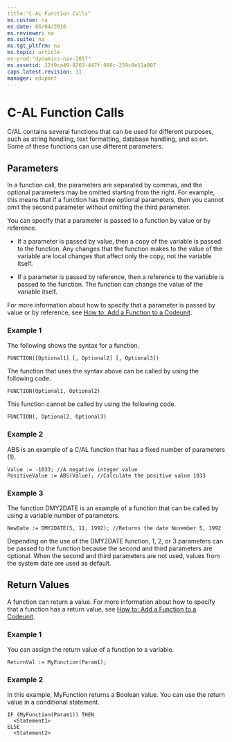 ```yaml
---
title:"C-AL Function Calls"
ms.custom: na
ms.date: 06/04/2016
ms.reviewer: na
ms.suite: na
ms.tgt_pltfrm: na
ms.topic: article
ms-prod:"dynamics-nav-2017"
ms.assetid: 32f9ca49-8263-447f-986c-259c0e11a007
caps.latest.revision: 11
manager: edupont
---
```

# C-AL Function Calls
C\/AL contains several functions that can be used for different purposes, such as string handling, text formatting, database handling, and so on. Some of these functions can use different parameters.  
  
## Parameters  
 In a function call, the parameters are separated by commas, and the optional parameters may be omitted starting from the right. For example, this means that if a function has three optional parameters, then you cannot omit the second parameter without omitting the third parameter.  
  
 You can specify that a parameter is passed to a function by value or by reference.  
  
-   If a parameter is passed by value, then a copy of the variable is passed to the function. Any changes that the function makes to the value of the variable are local changes that affect only the copy, not the variable itself.  
  
-   If a parameter is passed by reference, then a reference to the variable is passed to the function. The function can change the value of the variable itself.  
  
 For more information about how to specify that a parameter is passed by value or by reference, see [How to: Add a Function to a Codeunit](../Topic/How%20to:%20Add%20a%20Function%20to%20a%20Codeunit.md).  
  
### Example 1  
 The following shows the syntax for a function.  
  
```  
FUNCTION([Optional1] [, Optional2] [, Optional3])  
```  
  
 The function that uses the syntax above can be called by using the following code.  
  
```  
FUNCTION(Optional1, Optional2)  
```  
  
 This function cannot be called by using the following code.  
  
```  
FUNCTION(, Optional2, Optional3)  
```  
  
### Example 2  
 ABS is an example of a C\/AL function that has a fixed number of parameters \(1\).  
  
```  
Value := -1033; //A negative integer value  
PositiveValue := ABS(Value); //Calculate the positive value 1033  
```  
  
### Example 3  
 The function DMY2DATE is an example of a function that can be called by using a variable number of parameters.  
  
```  
NewDate := DMY2DATE(5, 11, 1992); //Returns the date November 5, 1992  
```  
  
 Depending on the use of the DMY2DATE function, 1, 2, or 3 parameters can be passed to the function because the second and third parameters are optional. When the second and third parameters are not used, values from the system date are used as default.  
  
## Return Values  
 A function can return a value. For more information about how to specify that a function has a return value, see [How to: Add a Function to a Codeunit](../Topic/How%20to:%20Add%20a%20Function%20to%20a%20Codeunit.md).  
  
### Example 1  
 You can assign the return value of a function to a variable.  
  
```  
ReturnVal := MyFunction(Param1);  
```  
  
### Example 2  
 In this example, MyFunction returns a Boolean value. You can use the return value in a conditional statement.  
  
```  
IF (MyFunction(Param1)) THEN  
  <Statement1>  
ELSE  
  <Statement2>  
```